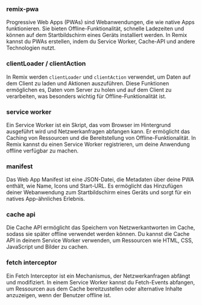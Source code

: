 ### remix-pwa
Progressive Web Apps (PWAs) sind Webanwendungen, die wie native Apps funktionieren. Sie bieten Offline-Funktionalität, schnelle Ladezeiten und können auf dem Startbildschirm eines Geräts installiert werden. In Remix kannst du PWAs erstellen, indem du Service Worker, Cache-API und andere Technologien nutzt.

### clientLoader / clientAction
In Remix werden `clientLoader` und `clientAction` verwendet, um Daten auf dem Client zu laden und Aktionen auszuführen. Diese Funktionen ermöglichen es, Daten vom Server zu holen und auf dem Client zu verarbeiten, was besonders wichtig für Offline-Funktionalität ist.

### service worker
Ein Service Worker ist ein Skript, das vom Browser im Hintergrund ausgeführt wird und Netzwerkanfragen abfangen kann. Er ermöglicht das Caching von Ressourcen und die Bereitstellung von Offline-Funktionalität. In Remix kannst du einen Service Worker registrieren, um deine Anwendung offline verfügbar zu machen.

### manifest
Das Web App Manifest ist eine JSON-Datei, die Metadaten über deine PWA enthält, wie Name, Icons und Start-URL. Es ermöglicht das Hinzufügen deiner Webanwendung zum Startbildschirm eines Geräts und sorgt für ein natives App-ähnliches Erlebnis.

### cache api
Die Cache API ermöglicht das Speichern von Netzwerkantworten im Cache, sodass sie später offline verwendet werden können. Du kannst die Cache API in deinem Service Worker verwenden, um Ressourcen wie HTML, CSS, JavaScript und Bilder zu cachen.

### fetch interceptor
Ein Fetch Interceptor ist ein Mechanismus, der Netzwerkanfragen abfängt und modifiziert. In einem Service Worker kannst du Fetch-Events abfangen, um Ressourcen aus dem Cache bereitzustellen oder alternative Inhalte anzuzeigen, wenn der Benutzer offline ist.

